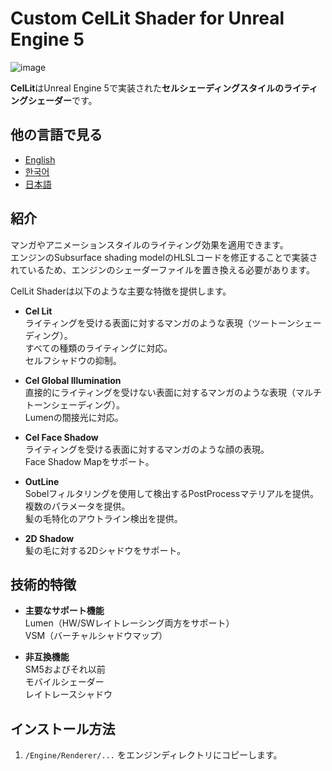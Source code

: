 # **Custom CelLit Shader for Unreal Engine 5**
![image](https://github.com/user-attachments/assets/65949c17-e43f-42b8-9bb8-a68128da509d)

**CelLit**はUnreal Engine 5で実装された**セルシェーディングスタイルのライティングシェーダー**です。

## 他の言語で見る
- [English](README.md)
- [한국어](README.ko.md)
- [日本語](README.ja.md)

## 紹介
マンガやアニメーションスタイルのライティング効果を適用できます。  
エンジンのSubsurface shading modelのHLSLコードを修正することで実装されているため、エンジンのシェーダーファイルを置き換える必要があります。

CelLit Shaderは以下のような主要な特徴を提供します。
- **Cel Lit**  
  ライティングを受ける表面に対するマンガのような表現（ツートーンシェーディング）。  
  すべての種類のライティングに対応。  
  セルフシャドウの抑制。  
  
- **Cel Global Illumination**  
  直接的にライティングを受けない表面に対するマンガのような表現（マルチトーンシェーディング）。  
  Lumenの間接光に対応。  
  
- **Cel Face Shadow**  
  ライティングを受ける表面に対するマンガのような顔の表現。  
  Face Shadow Mapをサポート。  
  
- **OutLine**  
  Sobelフィルタリングを使用して検出するPostProcessマテリアルを提供。  
  複数のパラメータを提供。  
  髪の毛特化のアウトライン検出を提供。  

- **2D Shadow**  
  髪の毛に対する2Dシャドウをサポート。  

## 技術的特徴  
- **主要なサポート機能**  
  Lumen（HW/SWレイトレーシング両方をサポート）  
  VSM（バーチャルシャドウマップ）  
  
- **非互換機能**  
  SM5およびそれ以前  
  モバイルシェーダー  
  レイトレースシャドウ
  
## インストール方法
1. `/Engine/Renderer/...` をエンジンディレクトリにコピーします。
